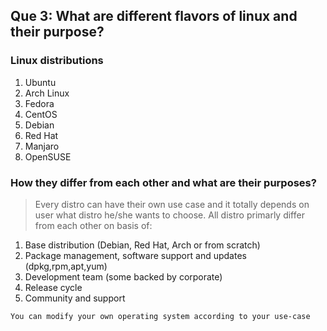 ## **Que 3: What are different flavors of linux and their purpose?**
### Linux distributions
1. Ubuntu
2. Arch Linux
3. Fedora 
4. CentOS
5. Debian
6. Red Hat
7. Manjaro
8. OpenSUSE

### How they differ from each other and what are their purposes?
> Every distro can have their own use case and it totally depends on user what distro he/she wants to choose.
All distro primarly differ from each other on basis of:
1. Base distribution (Debian, Red Hat, Arch or from scratch)
2. Package management, software support and updates (dpkg,rpm,apt,yum)
3. Development team (some backed by corporate)
4. Release cycle
5. Community and support

`You can modify your own operating system according to your use-case` 
